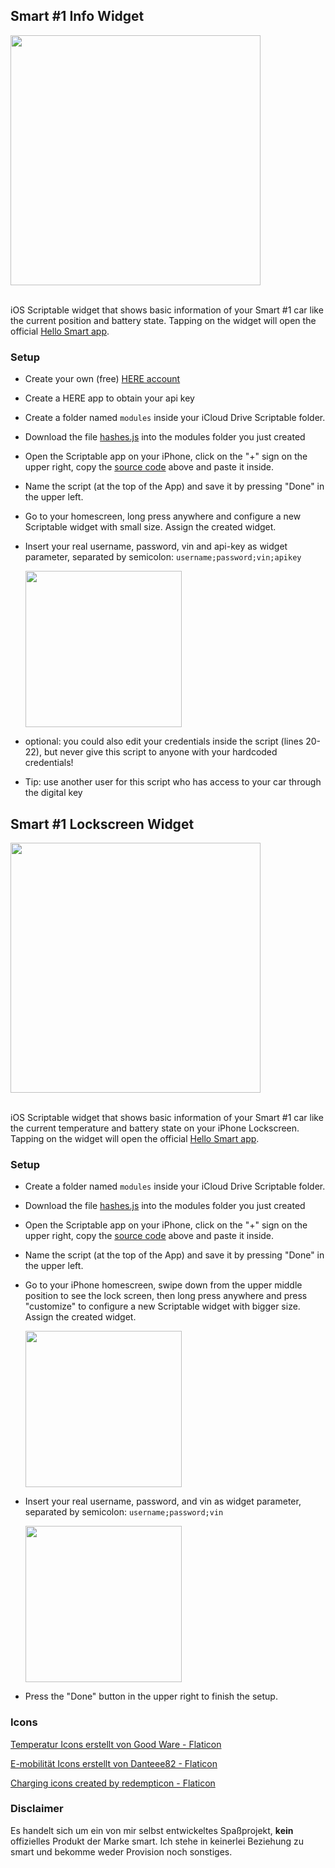 ## Smart #1 Info Widget

<img src="https://github.com/marco79cgn/ios-scriptable-widgets/assets/9810829/70dce8ce-d60c-472e-911e-9cdb212c4555" width="400"/>

<br>iOS Scriptable widget that shows basic information of your Smart #1 car like the current position and battery state. Tapping on the widget will open the official [Hello Smart app](https://apps.apple.com/de/app/hello-smart/id6443878915).

### Setup
- Create your own (free) [HERE account](https://platform.here.com)
- Create a HERE app to obtain your api key
- Create a folder named `modules` inside your iCloud Drive Scriptable folder.
- Download the file [hashes.js](https://raw.githubusercontent.com/marco79cgn/ios-scriptable-widgets/main/smart/modules/hashes.js) into the modules folder you just created
- Open the Scriptable app on your iPhone, click on the "+" sign on the upper right, copy the [source code](https://raw.githubusercontent.com/marco79cgn/ios-scriptable-widgets/main/smart/smart-one-info-small.js) above and paste it inside.
- Name the script (at the top of the App) and save it by pressing "Done" in the upper left.
- Go to your homescreen, long press anywhere and configure a new Scriptable widget with small size. Assign the created widget.
- Insert your real username, password, vin and api-key as widget parameter, separated by semicolon: `username;password;vin;apikey`
  
  <img src="https://github.com/marco79cgn/ios-scriptable-widgets/assets/9810829/738695f6-0c7e-4bf3-87e9-440777b2d82c" width="250"/>

- optional: you could also edit your credentials inside the script (lines 20-22), but never give this script to anyone with your hardcoded credentials!
- Tip: use another user for this script who has access to your car through the digital key

## Smart #1 Lockscreen Widget

<img src="https://github.com/marco79cgn/ios-scriptable-widgets/assets/9810829/b1d1e404-e4c8-4a7a-bac6-cb0994f6dfa0" width="400"/>

<br>iOS Scriptable widget that shows basic information of your Smart #1 car like the current temperature and battery state on your iPhone Lockscreen. Tapping on the widget will open the official [Hello Smart app](https://apps.apple.com/de/app/hello-smart/id6443878915).

### Setup
- Create a folder named `modules` inside your iCloud Drive Scriptable folder.
- Download the file [hashes.js](https://raw.githubusercontent.com/marco79cgn/ios-scriptable-widgets/main/smart/modules/hashes.js) into the modules folder you just created
- Open the Scriptable app on your iPhone, click on the "+" sign on the upper right, copy the [source code](https://raw.githubusercontent.com/marco79cgn/ios-scriptable-widgets/main/smart/smart-lockscreen-info.js) above and paste it inside.
- Name the script (at the top of the App) and save it by pressing "Done" in the upper left.
- Go to your iPhone homescreen, swipe down from the upper middle position to see the lock screen, then long press anywhere and press "customize" to configure a new Scriptable widget with bigger size. Assign the created widget.
  
  <img src="https://github.com/marco79cgn/ios-scriptable-widgets/assets/9810829/013b905d-26a8-4625-8620-d6f61ae568cb" width="250"/>

- Insert your real username, password, and vin as widget parameter, separated by semicolon: `username;password;vin`
  
  <img src="https://github.com/marco79cgn/ios-scriptable-widgets/assets/9810829/7fa0b107-4b85-4487-9a63-a6f0ca978736" width="250"/>

- Press the "Done" button in the upper right to finish the setup.

### Icons
<a href="https://www.flaticon.com/de/kostenlose-icons/temperatur" title="temperatur Icons">Temperatur Icons erstellt von Good Ware - Flaticon</a>

<a href="https://www.flaticon.com/de/kostenlose-icons/e-mobilitat" title="e-mobilität Icons">E-mobilität Icons erstellt von Danteee82 - Flaticon</a>

<a href="https://www.flaticon.com/free-icons/charging" title="charging icons">Charging icons created by redempticon - Flaticon</a>


### Disclaimer
Es handelt sich um ein von mir selbst entwickeltes Spaßprojekt, **kein** offizielles Produkt der Marke smart. Ich stehe in keinerlei Beziehung zu smart und bekomme weder Provision noch sonstiges.
